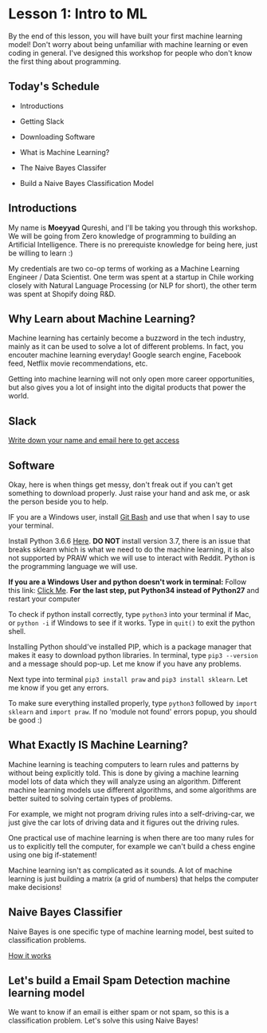 # Lesson 1: Intro to ML
By the end of this lesson, you will have built your first machine learning model! Don't worry about being unfamiliar with machine learning or even coding in general. I've designed this workshop for people who don't know the first thing about programming.

## Today's Schedule

- Introductions

- Getting Slack

- Downloading Software

- What is Machine Learning?

- The Naive Bayes Classifer

- Build a Naive Bayes Classification Model

## Introductions

My name is **Moeyyad** Qureshi, and I'll be taking you through this workshop. We will be going from Zero knowledge of programming to building an Artificial Intelligence. There is no prerequiste knowledge for being here, just be willing to learn :)

My credentials are two co-op terms of working as a Machine Learning Engineer / Data Scientist. One term was spent at a startup in Chile working closely with Natural Language Processing (or NLP for short), the other term was spent at Shopify doing R&D. 

## Why Learn about Machine Learning?

Machine learning has certainly become a buzzword in the tech industry, mainly as it can be used to solve a lot of different problems. In fact, you encouter machine learning everyday! Google search engine, Facebook feed, Netflix movie recommendations, etc.

Getting into machine learning will not only open more career opportunities, but also gives you a lot of insight into the digital products that power the world.

## Slack

[Write down your name and email here to get access](https://docs.google.com/spreadsheets/d/13LUO-CWHUQF-RUSJjOAyUVVyCdsOsd-Q42asabKGn_Q/edit?usp=sharing)

## Software

Okay, here is when things get messy, don't freak out if you can't get something to download properly. Just raise your hand and ask me, or ask the person beside you to help.

IF you are a Windows user, install [Git Bash](https://git-scm.com/downloads) and use that when I say to use your terminal.

Install Python 3.6.6 [Here](https://www.python.org/downloads/). **DO NOT** install version 3.7, there is an issue that breaks sklearn which is what we need to do the machine learning, it is also not supported by PRAW which we will use to interact with Reddit. Python is the programming language we will use.

**If you are a Windows User and python doesn't work in terminal:** Follow this link: [Click Me](https://superuser.com/questions/143119/how-do-i-add-python-to-the-windows-path). **For the last step, put Python34 instead of Python27** and restart your computer

To check if python install correctly, type `python3` into your terminal if Mac, or `python -i` if Windows to see if it works. Type in `quit()` to exit the python shell.

Installing Python should've installed PIP, which is a package manager that makes it easy to download python libraries. In terminal, type `pip3 --version` and a message should pop-up. Let me know if you have any problems.

Next type into terminal `pip3 install praw` and `pip3 install sklearn`. Let me know if you get any errors.

To make sure everything installed properly, type `python3` followed by `import sklearn` and `import praw`. If no 'module not found' errors popup, you should be good :)

## What Exactly IS Machine Learning?

Machine learning is teaching computers to learn rules and patterns by without being explicitly told. This is done by giving a machine learning model lots of data which they will analyze using an algorithm. Different machine learning models use different algorithms, and some algorithms are better suited to solving certain types of problems.

For example, we might not program driving rules into a self-driving-car, we just give the car lots of driving data and it figures out the driving rules.

One practical use of machine learning is when there are too many rules for us to explicitly tell the computer, for example we can't build a chess engine using one big if-statement!

Machine learning isn't as complicated as it sounds. A lot of machine learning is just building a matrix (a grid of numbers) that helps the computer make decisions!

## Naive Bayes Classifier

Naive Bayes is one specific type of machine learning model, best suited to classification problems. 

[How it works](https://monkeylearn.com/blog/practical-explanation-naive-bayes-classifier/)


## Let's build a Email Spam Detection machine learning model

We want to know if an email is either spam or not spam, so this is a classification problem. Let's solve this using Naive Bayes! 
